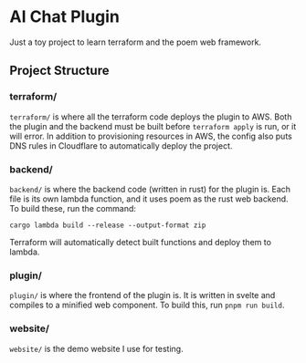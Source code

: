 # AI Chat Plugin

Just a toy project to learn terraform and the poem web framework. 

## Project Structure

### terraform/
``terraform/`` is where all the terraform code deploys the plugin to AWS. Both the plugin and the backend must be built before ``terraform apply`` is run, or it will error. In addition to provisioning resources in AWS, the config also puts DNS rules in Cloudflare to automatically deploy the project. 

### backend/
``backend/`` is where the backend code (written in rust) for the plugin is. Each file is its own lambda function, and it uses poem as the rust web backend. To build these, run the command:

``cargo lambda build --release --output-format zip``

Terraform will automatically detect built functions and deploy them to lambda. 

### plugin/
``plugin/`` is where the frontend of the plugin is. It is written in svelte and compiles to a minified web component. To build this, run ``pnpm run build``.

### website/
```website/``` is the demo website I use for testing. 
